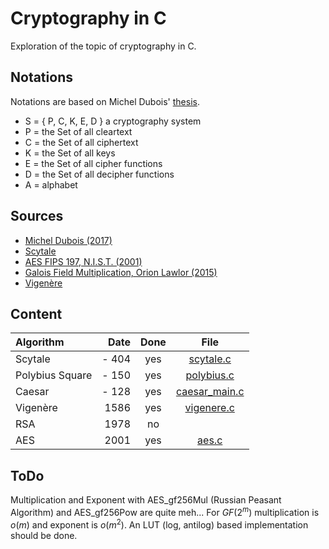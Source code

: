 # Cryptography in C

Exploration of the topic of cryptography in C.

## Notations 

Notations are based on Michel Dubois' [thesis](https://hal.science/tel-01799562v1).

- S = { P, C, K, E, D } a cryptography system
- P = the Set of all cleartext
- C = the Set of all ciphertext
- K = the Set of all keys
- E = the Set of all cipher functions 
- D = the Set of all decipher functions 
- A = alphabet

## Sources 

* [Michel Dubois (2017)](https://hal.science/tel-01799562v1)
* [Scytale](https://fr.wikipedia.org/wiki/Scytale)
* [AES FIPS 197, N.I.S.T. (2001)](https://csrc.nist.gov/publications/detail/fips/197/final)
* [Galois Field Multiplication, Orion Lawlor (2015)](https://www.cs.uaf.edu/2015/spring/cs463/lecture/03_23_AES.html)
* [Vigenère](https://fr.wikipedia.org/wiki/Chiffre_de_Vigen%C3%A8re)

## Content 

| Algorithm        | Date   | Done   | File                                     |
|:-----------------|-------:|:------:|:----------------------------------------:|
| Scytale          | - 404  | yes    | [scytale.c](./src/scytale.c)             |
| Polybius Square  | - 150  | yes    | [polybius.c](./src/polybius.c)           |
| Caesar           | - 128  | yes    | [caesar_main.c](./examples/caesar_main.c)|
| Vigenère         |  1586  | yes    | [vigenere.c](./src/vigenere.c)           |
| RSA              |  1978  | no     ||
| AES              |  2001  | yes    | [aes.c](./src/aes.c)                     |

## ToDo 

Multiplication and Exponent with AES_gf256Mul (Russian Peasant Algorithm) and AES_gf256Pow are quite meh... 
For $GF(2^m)$ multiplication is $o(m)$ and exponent is $o(m^2)$. An LUT (log, antilog) based implementation should be done.